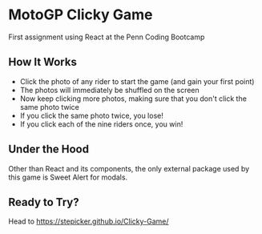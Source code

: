 # MotoGP Clicky Game

First assignment using React at the Penn Coding Bootcamp

## How It Works

* Click the photo of any rider to start the game (and gain your first point)
* The photos will immediately be shuffled on the screen
* Now keep clicking more photos, making sure that you don't click the same photo twice
* If you click the same photo twice, you lose!
* If you click each of the nine riders once, you win!

## Under the Hood

Other than React and its components, the only external package used by this game is Sweet Alert for modals.

## Ready to Try?

Head to https://stepicker.github.io/Clicky-Game/
